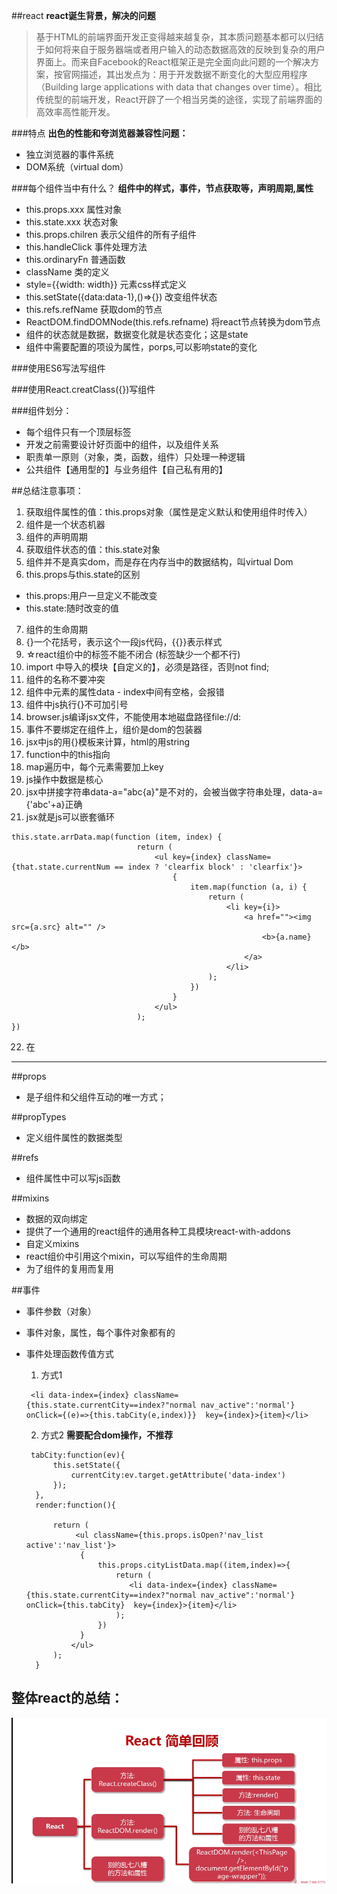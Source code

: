 ##react
**react诞生背景，解决的问题**
>基于HTML的前端界面开发正变得越来越复杂，其本质问题基本都可以归结于如何将来自于服务器端或者用户输入的动态数据高效的反映到复杂的用户界面上。而来自Facebook的React框架正是完全面向此问题的一个解决方案，按官网描述，其出发点为：用于开发数据不断变化的大型应用程序（Building large applications with data that changes over time）。相比传统型的前端开发，React开辟了一个相当另类的途径，实现了前端界面的高效率高性能开发。

###特点
**出色的性能和夸浏览器兼容性问题：**
- 独立浏览器的事件系统
- DOM系统（virtual dom）

###每个组件当中有什么？
**组件中的样式，事件，节点获取等，声明周期,属性**
- this.props.xxx            属性对象  
- this.state.xxx            状态对象
- this.props.chilren        表示父组件的所有子组件
- this.handleClick          事件处理方法
- this.ordinaryFn           普通函数
- className                 类的定义
- style={{width: width}}    元素css样式定义
- this.setState({data:data-1},()=>{})  改变组件状态
- this.refs.refName         获取dom的节点
- ReactDOM.findDOMNode(this.refs.refname)  将react节点转换为dom节点
- 组件的状态就是数据，数据变化就是状态变化；这是state
- 组件中需要配置的项设为属性，porps,可以影响state的变化

###使用ES6写法写组件

###使用React.creatClass({})写组件


###组件划分：
- 每个组件只有一个顶层标签 
- 开发之前需要设计好页面中的组件，以及组件关系
- 职责单一原则（对象，类，函数，组件）只处理一种逻辑
- 公共组件【通用型的】与业务组件【自己私有用的】
  

##总结注意事项：
1. 获取组件属性的值：this.props对象（属性是定义默认和使用组件时传入） 
2. 组件是一个状态机器 
3. 组件的声明周期 
4. 获取组件状态的值：this.state对象 
5. 组件并不是真实dom，而是存在内存当中的数据结构，叫virtual Dom 
6. this.props与this.state的区别 
  - this.props:用户一旦定义不能改变 
  - this.state:随时改变的值 
7. 组件的生命周期 
8. {}一个花括号，表示这个一段js代码，{{}}表示样式 
9. ☆react组价中的标签不能不闭合 (标签缺少一个都不行)
10. import 中导入的模块【自定义的】，必须是路径，否则not find; 
11. 组件的名称不要冲突 
12. 组件中元素的属性data - index中间有空格，会报错 
13. 组件中js执行{}不可加引号
14. browser.js编译jsx文件，不能使用本地磁盘路径file://d:
15. 事件不要绑定在组件上，组价是dom的包装器
16. jsx中js的用{}模板来计算，html的用string
17. function中的this指向
18. map遍历中，每个元素需要加上key
19. js操作中数据是核心
20. jsx中拼接字符串data-a="abc{a}"是不对的，会被当做字符串处理，data-a={'abc'+a}正确
21. jsx就是js可以嵌套循环
```
this.state.arrData.map(function (item, index) {
                            return (
                                <ul key={index} className={that.state.currentNum == index ? 'clearfix block' : 'clearfix'}>
                                    {
                                        item.map(function (a, i) {
                                            return (
                                                <li key={i}>
                                                    <a href=""><img src={a.src} alt="" />
                                                        <b>{a.name}</b>
                                                    </a>
                                                </li>
                                            );
                                        })
                                    }
                                </ul>
                            );
})
```

22. 在


*****

##props
- 是子组件和父组件互动的唯一方式；

##propTypes
- 定义组件属性的数据类型

##refs
- 组件属性中可以写js函数

##mixins
- 数据的双向绑定
- 提供了一个通用的react组件的通用各种工具模块react-with-addons
- 自定义mixins
- react组价中引用这个mixin，可以写组件的生命周期
- 为了组件的复用而复用

##事件
- 事件参数（对象）
- 事件对象，属性，每个事件对象都有的
- 事件处理函数传值方式
  1. 方式1
  ```
   <li data-index={index} className={this.state.currentCity==index?"normal nav_active":'normal'} onClick={(e)=>{this.tabCity(e,index)}}  key={index}>{item}</li>
  ```

  2. 方式2
  **需要配合dom操作，不推荐**
  ```
   tabCity:function(ev){
        this.setState({
            currentCity:ev.target.getAttribute('data-index')
        });
    },
    render:function(){
      
        return (
             <ul className={this.props.isOpen?'nav_list active':'nav_list'}>
              {
                  this.props.cityListData.map((item,index)=>{
                      return (
                         <li data-index={index} className={this.state.currentCity==index?"normal nav_active":'normal'} onClick={this.tabCity}  key={index}>{item}</li>
                      );
                  })
              }       
            </ul>
        );
    }
  ```

## 整体react的总结：
![图片](../images/react.png)



